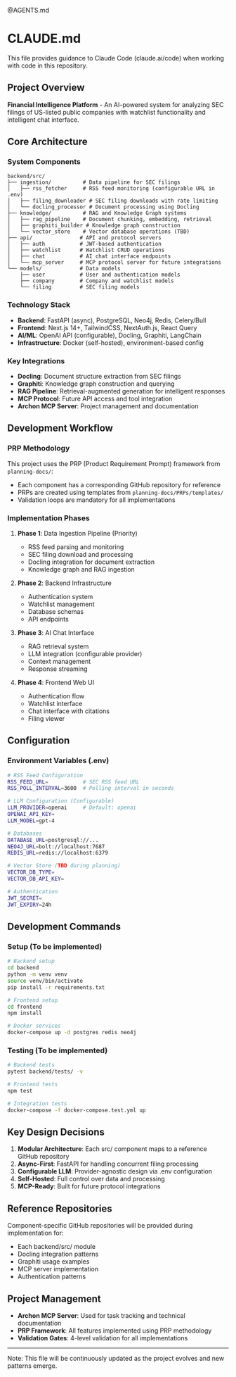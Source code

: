 @AGENTS.md

# CLAUDE.md

This file provides guidance to Claude Code (claude.ai/code) when working with code in this repository.

## Project Overview

**Financial Intelligence Platform** - An AI-powered system for analyzing SEC filings of US-listed public companies with watchlist functionality and intelligent chat interface.

## Core Architecture

### System Components

```
backend/src/
├── ingestion/          # Data pipeline for SEC filings
│   ├── rss_fetcher     # RSS feed monitoring (configurable URL in .env)
│   ├── filing_downloader # SEC filing downloads with rate limiting
│   └── docling_processor # Document processing using Docling
├── knowledge/          # RAG and Knowledge Graph systems
│   ├── rag_pipeline    # Document chunking, embedding, retrieval
│   ├── graphiti_builder # Knowledge graph construction
│   └── vector_store    # Vector database operations (TBD)
├── api/               # API and protocol servers
│   ├── auth           # JWT-based authentication
│   ├── watchlist      # Watchlist CRUD operations
│   ├── chat           # AI chat interface endpoints
│   └── mcp_server     # MCP protocol server for future integrations
└── models/            # Data models
    ├── user           # User and authentication models
    ├── company        # Company and watchlist models
    └── filing         # SEC filing models
```

### Technology Stack

- **Backend**: FastAPI (async), PostgreSQL, Neo4j, Redis, Celery/Bull
- **Frontend**: Next.js 14+, TailwindCSS, NextAuth.js, React Query
- **AI/ML**: OpenAI API (configurable), Docling, Graphiti, LangChain
- **Infrastructure**: Docker (self-hosted), environment-based config

### Key Integrations

- **Docling**: Document structure extraction from SEC filings
- **Graphiti**: Knowledge graph construction and querying
- **RAG Pipeline**: Retrieval-augmented generation for intelligent responses
- **MCP Protocol**: Future API access and tool integration
- **Archon MCP Server**: Project management and documentation

## Development Workflow

### PRP Methodology

This project uses the PRP (Product Requirement Prompt) framework from `planning-docs/`:
- Each component has a corresponding GitHub repository for reference
- PRPs are created using templates from `planning-docs/PRPs/templates/`
- Validation loops are mandatory for all implementations

### Implementation Phases

1. **Phase 1**: Data Ingestion Pipeline (Priority)
   - RSS feed parsing and monitoring
   - SEC filing download and processing
   - Docling integration for document extraction
   - Knowledge graph and RAG ingestion

2. **Phase 2**: Backend Infrastructure
   - Authentication system
   - Watchlist management
   - Database schemas
   - API endpoints

3. **Phase 3**: AI Chat Interface
   - RAG retrieval system
   - LLM integration (configurable provider)
   - Context management
   - Response streaming

4. **Phase 4**: Frontend Web UI
   - Authentication flow
   - Watchlist interface
   - Chat interface with citations
   - Filing viewer

## Configuration

### Environment Variables (.env)

```bash
# RSS Feed Configuration
RSS_FEED_URL=           # SEC RSS feed URL
RSS_POLL_INTERVAL=3600  # Polling interval in seconds

# LLM Configuration (Configurable)
LLM_PROVIDER=openai     # Default: openai
OPENAI_API_KEY=
LLM_MODEL=gpt-4

# Databases
DATABASE_URL=postgresql://...
NEO4J_URL=bolt://localhost:7687
REDIS_URL=redis://localhost:6379

# Vector Store (TBD during planning)
VECTOR_DB_TYPE=
VECTOR_DB_API_KEY=

# Authentication
JWT_SECRET=
JWT_EXPIRY=24h
```

## Development Commands

### Setup (To be implemented)

```bash
# Backend setup
cd backend
python -m venv venv
source venv/bin/activate
pip install -r requirements.txt

# Frontend setup
cd frontend
npm install

# Docker services
docker-compose up -d postgres redis neo4j
```

### Testing (To be implemented)

```bash
# Backend tests
pytest backend/tests/ -v

# Frontend tests
npm test

# Integration tests
docker-compose -f docker-compose.test.yml up
```

## Key Design Decisions

1. **Modular Architecture**: Each src/ component maps to a reference GitHub repository
2. **Async-First**: FastAPI for handling concurrent filing processing
3. **Configurable LLM**: Provider-agnostic design via .env configuration
4. **Self-Hosted**: Full control over data and processing
5. **MCP-Ready**: Built for future protocol integrations

## Reference Repositories

Component-specific GitHub repositories will be provided during implementation for:
- Each backend/src/ module
- Docling integration patterns
- Graphiti usage examples
- MCP server implementation
- Authentication patterns

## Project Management

- **Archon MCP Server**: Used for task tracking and technical documentation
- **PRP Framework**: All features implemented using PRP methodology
- **Validation Gates**: 4-level validation for all implementations

---

Note: This file will be continuously updated as the project evolves and new patterns emerge.